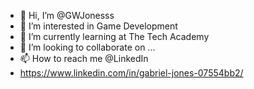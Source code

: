 - 👋 Hi, I’m @GWJonesss
- 👀 I’m interested in Game Development
- 🌱 I’m currently learning at The Tech Academy 
- 💞️ I’m looking to collaborate on ...
- 📫 How to reach me  @LinkedIn
- https://www.linkedin.com/in/gabriel-jones-07554bb2/

<!---
GWJonesss/GWJonesss is a ✨ special ✨ repository because its `README.md` (this file) appears on your GitHub profile.
You can click the Preview link to take a look at your changes.
--->
